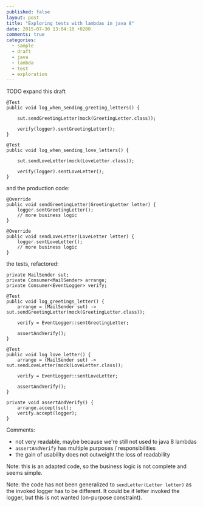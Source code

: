 ```yaml
---
published: false
layout: post
title: "Exploring tests with lambdas in java 8"
date: 2015-07-30 13:04:10 +0200
comments: true
categories: 
  - sample
  - draft
  - java
  - lambda
  - test
  - exploration
---
```


TODO expand this draft

```
@Test
public void log_when_sending_greeting_letters() {

	sut.sendGreetingLetter(mock(GreetingLetter.class));

	verify(logger).sentGreetingLetter();
}

@Test
public void log_when_sending_love_letters() {

	sut.sendLoveLetter(mock(LoveLetter.class));

	verify(logger).sentLoveLetter();
}
```

and the production code:

```
@Override
public void sendGreetingLetter(GreetingLetter letter) {
	logger.sentGreetingLetter();
	// more business logic
}

@Override
public void sendLoveLetter(LoveLetter letter) {
	logger.sentLoveLetter();
	// more business logic
}
```


the tests, refactored:

```
private MailSender sut;
private Consumer<MailSender> arrange;
private Consumer<EventLogger> verify;

@Test
public void log_greetings_letter() {
	arrange = (MailSender sut) -> sut.sendGreetingLetter(mock(GreetingLetter.class));

	verify = EventLogger::sentGreetingLetter;

	assertAndVerify();
}

@Test
public void log_love_letter() {
	arrange = (MailSender sut) -> sut.sendLoveLetter(mock(LoveLetter.class));

	verify = EventLogger::sentLoveLetter;

	assertAndVerify();
}

private void assertAndVerify() {
	arrange.accept(sut);
	verify.accept(logger);
}
```

Comments:

  * not very readable, maybe because we're still not used to java 8 lambdas
  * ``assertAndVerify`` has multiple purposes / responsibilities
  * the gain of usability does not outweight the loss of readability

Note: this is an adapted code, so the business logic is not complete and seems simple.

Note: the code has not been generalized to ``sendLetter(Letter letter)`` as the invoked logger has to be different. It could be if letter invoked the logger, but this is not wanted (on-purpose constraint).